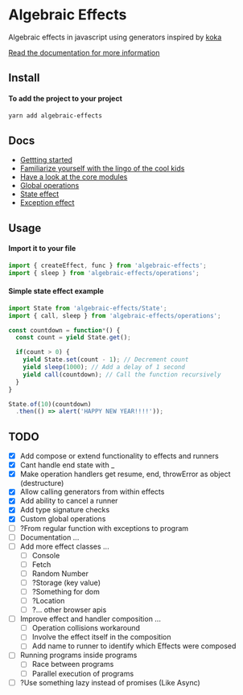 
# Algebraic Effects
Algebraic effects in javascript using generators inspired by [koka](https://github.com/koka-lang/koka)

<!-- [![CircleCI](https://img.shields.io/circleci/project/github/phenax/algebraic-effects/master.svg?style=for-the-badge)](https://circleci.com/gh/phenax/algebraic-effects) -->
<!-- [![npm bundle size (minified + gzip)](https://img.shields.io/bundlephobia/minzip/algebraic-effects.svg?style=for-the-badge)](https://www.npmjs.com/package/algebraic-effects) -->
<!-- [![Codecov](https://img.shields.io/codecov/c/github/phenax/algebraic-effects.svg?style=for-the-badge)](https://codecov.io/gh/phenax/algebraic-effects) -->


[Read the documentation for more information](https://github.com/phenax/algebraic-effects/tree/master/docs)


## Install

#### To add the project to your project
```bash
yarn add algebraic-effects
```


## Docs
* [Gettting started](https://github.com/phenax/algebraic-effects/tree/master/docs)
* [Familiarize yourself with the lingo of the cool kids](https://github.com/phenax/algebraic-effects/tree/master/docs/lingo.md)
* [Have a look at the core modules](https://github.com/phenax/algebraic-effects/tree/master/docs/core.md)
* [Global operations](https://github.com/phenax/algebraic-effects/tree/master/docs/operations.md)
* [State effect](https://github.com/phenax/algebraic-effects/tree/master/docs/State.md)
* [Exception effect](https://github.com/phenax/algebraic-effects/tree/master/docs/Exception.md)


## Usage

#### Import it to your file
```js
import { createEffect, func } from 'algebraic-effects';
import { sleep } from 'algebraic-effects/operations';
```

#### Simple state effect example

```js
import State from 'algebraic-effects/State';
import { call, sleep } from 'algebraic-effects/operations';

const countdown = function*() {
  const count = yield State.get();

  if(count > 0) {
    yield State.set(count - 1); // Decrement count
    yield sleep(1000); // Add a delay of 1 second
    yield call(countdown); // Call the function recursively
  }
}

State.of(10)(countdown)
  .then(() => alert('HAPPY NEW YEAR!!!!'));
```


## TODO
- [x] Add compose or extend functionality to effects and runners
- [x] Cant handle end state with _
- [x] Make operation handlers get resume, end, throwError as object (destructure)
- [x] Allow calling generators from within effects
- [x] Add ability to cancel a runner
- [x] Add type signature checks
- [x] Custom global operations
- [ ] ?From regular function with exceptions to program
- [ ] Documentation ...
- [ ] Add more effect classes ...
  - [ ] Console
  - [ ] Fetch
  - [ ] Random Number
  - [ ] ?Storage (key value)
  - [ ] ?Something for dom
  - [ ] ?Location
  - [ ] ?... other browser apis
- [ ] Improve effect and handler composition ...
  - [ ] Operation collisions workaround
  - [ ] Involve the effect itself in the composition
  - [ ] Add name to runner to identify which Effects were composed

- [ ] Running programs inside programs
  - [ ] Race between programs
  - [ ] Parallel execution of programs

- [ ] ?Use something lazy instead of promises (Like Async)
